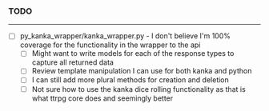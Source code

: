 ### TODO

---

- [ ] py_kanka_wrapper/kanka_wrapper.py - I don't believe I'm 100% coverage for the functionality in the wrapper to the api
	- [ ] Might want to write models for each of the response types to capture all returned data 
	- [ ] Review template manipulation I can use for both kanka and python
	- [ ] I can still add more plural methods for creation and deletion
	- [ ] Not sure how to use the kanka dice rolling functionality as that is what ttrpg core does and seemingly better
